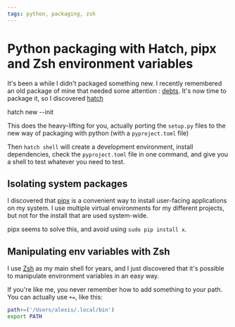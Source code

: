```yaml
---
tags: python, packaging, zsh
---
```


# Python packaging with Hatch, pipx and Zsh environment variables


It's been a while I didn't packaged something new. I recently remembered an old
package of mine that needed some attention :
[debts](https://gitlab.com/almet/debts). It's now time to package it, so I
discovered [hatch](https://hatch.pypa.io/)

  hatch new --init

This does the heavy-lifting for you, actually porting the `setup.py` files to the
new way of packaging with python (with a `pyproject.toml` file)

Then `hatch shell` will create a development environment, install dependencies,
check the `pyproject.toml` file in one command, and give you a shell to test
whatever you need to test.

## Isolating system packages

I discovered that [pipx](https://github.com/pypa/pipx) is a convenient way to
install user-facing applications on my system. I use multiple virtual
environments for my different projects, but not for the install that are used
system-wide.

pipx seems to solve this, and avoid using `sudo pip install x`.

## Manipulating env variables with Zsh

I use [Zsh](https://www.zsh.org/) as my main shell for years, and I just
discovered that it's possible to manipulate environment variables in an easy way.

If you're like me, you never remember how to add something to your path. You
can actually use `+=`, like this:

```zsh
path+=('/Users/alexis/.local/bin')
export PATH
```
